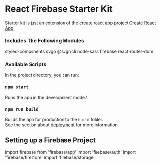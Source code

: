 # React Firebase Starter Kit
Starter kit is just an extension of the create react app project [Create React App](https://github.com/facebook/create-react-app).

### Includes The Following Modules
styled-components
svgo
@svgr/cli
node-sass
firebase
react-router-dom


### Available Scripts

In the project directory, you can run:

### `npm start`

Runs the app in the development mode.\



### `npm run build`

Builds the app for production to the `build` folder.\
See the section about [deployment](https://facebook.github.io/create-react-app/docs/deployment) for more information.

## Setting up a Firebase Project


import firebase from 'firebase/app'
import 'firebase/auth'
import 'firebase/firestore'
import 'firebase/storage'